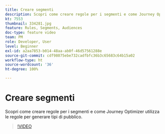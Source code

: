 ```yaml
---
title: Creare segmenti
description: Scopri come creare regole per i segmenti e come Journey Optimizer utilizza le regole per generare tipi di pubblico.
kt: 7553
thumbnail: 334281.jpg
feature: Rules, Segments, Audiences
doc-type: feature video
team: PM
role: Developer, User
level: Beginner
exl-id: a2aa7853-b014-48aa-ab0f-46d57561288e
source-git-commit: cdf98075ebe732cadfbfc36b3c65683c64b15a02
workflow-type: ht
source-wordcount: '36'
ht-degree: 100%

---
```


# Creare segmenti

Scopri come creare regole per i segmenti e come Journey Optimizer utilizza le regole per generare tipi di pubblico.

>[!VIDEO](https://video.tv.adobe.com/v/334281?quality=12)
